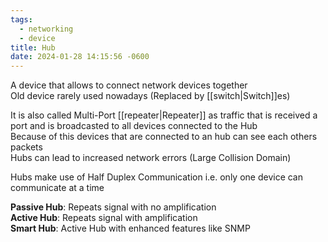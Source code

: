 ```yaml
---
tags:
  - networking
  - device
title: Hub
date: 2024-01-28 14:15:56 -0600
---
```


A device that allows to connect network devices together  
Old device rarely used nowadays (Replaced by [[switch|Switch]]es)  


It is also called Multi-Port [[repeater|Repeater]] as traffic that is received a port and is broadcasted to all devices connected to the Hub  
Because of this devices that are connected to an hub can see each others packets  
Hubs can lead to increased network errors (Large Collision Domain)

Hubs make use of Half Duplex Communication i.e. only one device can communicate at a time

**Passive Hub**: Repeats signal with no amplification  
**Active Hub**: Repeats signal with amplification  
**Smart Hub**: Active Hub with enhanced features like SNMP
